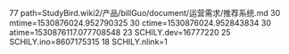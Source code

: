 77 path=StudyBird.wiki2/产品/billGuo/document/运营需求/推荐系统.md
30 mtime=1530876024.952790325
30 ctime=1530876024.952843834
30 atime=1530876117.077708548
23 SCHILY.dev=16777220
25 SCHILY.ino=8607175315
18 SCHILY.nlink=1

